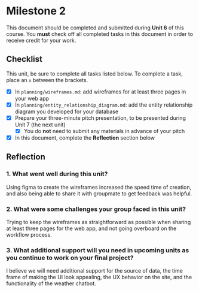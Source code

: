 # Milestone 2

This document should be completed and submitted during **Unit 6** of this course. You **must** check off all completed tasks in this document in order to receive credit for your work.

## Checklist

This unit, be sure to complete all tasks listed below. To complete a task, place an `x` between the brackets.

- [X] In `planning/wireframes.md`: add wireframes for at least three pages in your web app
- [x] In `planning/entity_relationship_diagram.md`: add the entity relationship diagram you developed for your database
- [x] Prepare your three-minute pitch presentation, to be presented during Unit 7 (the next unit)
  - [x] You do **not** need to submit any materials in advance of your pitch
- [x] In this document, complete the **Reflection** section below

## Reflection

### 1. What went well during this unit?

Using figma to create the wireframes increased the speed time of creation, and also being able to share it with groupmate to get feedback was helpful. 

### 2. What were some challenges your group faced in this unit?

Trying to keep the wireframes as straightforward as possible when sharing at least three pages for the web app, and not going overboard on the workflow process. 

### 3. What additional support will you need in upcoming units as you continue to work on your final project?

I believe we will need additional support for the source of data, the time frame of making the UI look appealing, the UX behavior on the site, and the functionality of the weather chatbot. 
